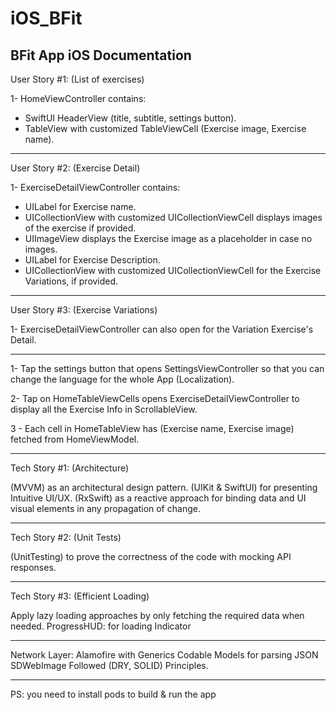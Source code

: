 # iOS_BFit
BFit App iOS Documentation
------------------------

User Story #1: (List of exercises)

1- HomeViewController contains:
- SwiftUI HeaderView (title, subtitle, settings button).
- TableView with customized TableViewCell (Exercise image, Exercise name).

------------------------

User Story #2: (Exercise Detail)

 1- ExerciseDetailViewController contains:
- UILabel for Exercise name.
- UICollectionView with customized UICollectionViewCell displays images of the exercise if provided.
- UIImageView displays the Exercise image as a placeholder in case no images.
- UILabel for Exercise Description.
- UICollectionView with customized UICollectionViewCell for the Exercise Variations, if provided.

------------------------

User Story #3: (Exercise Variations)

1- ExerciseDetailViewController can also open for the Variation Exercise's Detail.

------------------------

1- Tap the settings button that opens SettingsViewController so that you can change the language for the whole App (Localization).

2- Tap on HomeTableViewCells opens ExerciseDetailViewController to display all the Exercise Info in ScrollableView.

3 - Each cell in HomeTableView has (Exercise name, Exercise image) fetched from HomeViewModel.

------------------------

Tech Story #1: (Architecture)

(MVVM) as an architectural design pattern.
(UIKit & SwiftUI) for presenting Intuitive UI/UX.
(RxSwift) as a reactive approach for binding data and UI visual elements in any propagation of change.

------------------------

Tech Story #2: (Unit Tests)

(UnitTesting) to prove the correctness of the code with mocking API responses.

------------------------

Tech Story #3: (Efficient Loading)

Apply lazy loading approaches by only fetching the required data when needed.
ProgressHUD: for loading Indicator

------------------------

Network Layer: Alamofire with Generics Codable Models for parsing JSON
SDWebImage
Followed (DRY, SOLID) Principles.

------------------------
PS: you need to install pods to build & run the app
